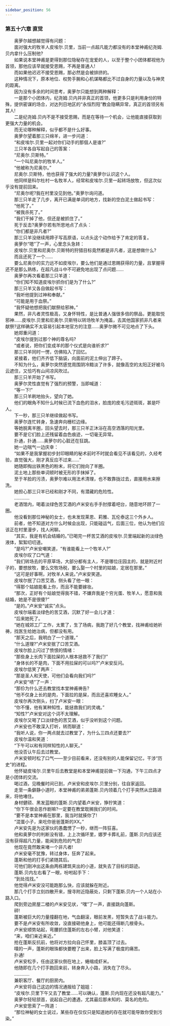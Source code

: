 ```yaml
---
sidebar_position: 56
---
```

### 第五十六章 直觉  


　　奥萝尔越想越觉得有问题：  
　　面对强大的牧羊人皮埃尔.贝里，当前一点超凡能力都没有的本堂神甫纪尧姆.贝内拿什么压制他?  
　　如果说本堂神甫是更得到那位隐秘存在宠爱的人，以至于整个小团体都视他为首领，那他应该早就接受恩赐，不再是普通人!  
　　而如果他迟迟不接受恩赐，那必然是会被排挤的。  
　　这种情况下，原本地位、权势手腕和心机谋略都比不过自身的力量以及与神灵的距离。  
　　因为没有多余的时间思考，奥萝尔只能想到两种解释：  
　　一是那个小团体内，纪尧姆.贝内并非真正的首领，他更多只是利用身份的特殊，提供密谋的场合，对达列日地区的“永恒烈阳”教会隐瞒异常，真正的首领另有其人!  
　　二是纪尧姆.贝内不是不接受恩赐，而是在等待一个机会，让他能直接获取到更强大力量的机会。  
　　而无论哪种解释，似乎都不是什么好事。  
　　奥萝尔望着那三只绵羊，进一步问道：  
　　“和皮埃尔.贝里一起对你们动手的那個人是谁?”  
　　三只羊各自写起自己的答案：  
　　“尼奥尔.贝斯特。”  
　　“一个叫尼奥尔的牧羊人。”  
　　“他被称为尼奥尔。”  
　　尼奥尔.贝斯特，他也获得了强大的力量?奥萝尔认识这个人。  
　　他同样是科尔杜村一名牧羊人，经常和皮埃尔.贝里一起转场放牧，但这次似乎没有提前回来。  
　　“尼奥尔呢?我在村里没见到他。”奥萝尔询问道。  
　　那三只羊走了几步，离开已满是单词的地方，找新的空白泥土做起书写：  
　　“他死了。”  
　　“被我杀死了。”  
　　“我们干掉了他，但还是被抓住了。”  
　　死于反击?奥萝尔若有所思地点了点头：  
　　“你们都是非凡者?”  
　　那三只羊没继续用蹄子写高原语，以点头这个动作给予了肯定的答复。  
　　奥萝尔“嗯”了一声，心里念头急转：  
　　皮埃尔.贝里和尼奥尔.贝斯特的狩猎目标竟然都是非凡者，这是想做什么?  
　　而且还死了一个……  
　　要么尼奥尔的实力远不如皮埃尔，要么他们是通过恩赐获得的力量，且掌握得还不是那么熟练，在超凡战斗中不可避免地出现了点问题……  
　　奥萝尔再次看着那三只羊道：  
　　“你们知不知道皮埃尔抓你们是为了什么?”  
　　那三只羊又各自做起书写：  
　　“我听他提到过神和奉献。”  
　　“可能是用于血祭。”  
　　“我怀疑他想把我们献祭给邪神。”  
　　果然，非凡者灵性极高，又身怀特性，是比普通人强很多倍的祭品，更能取悦邪神……皮埃尔.贝里和尼奥尔.贝斯特以转场牧羊为掩盖，去其他国家抓非凡者来献祭?这样确实不太容易引起本地官方的注意……奥萝尔微不可见地点了下头。  
　　她郑重问道：  
　　“皮埃尔提到过那个神的尊名吗?  
　　“或者说，把你们变成羊的那个仪式是向谁祈求?”  
　　那三只羊同时一愣，仿佛陷入了回忆。  
　　紧接着，他们齐齐低下脑袋，向面前的泥土伸出了蹄子。  
　　不知为什么，奥萝尔突然感觉周围阴冷黯淡了许多，就像高空的太阳正好被乌云遮住，又恰巧有山间凉风吹过。  
　　那三只羊开始了书写。  
　　奥萝尔灵性直觉有了强烈的预警，当即喊道：  
　　“等一下!”  
　　那三只羊刷地抬头，望向了她。  
　　他们的眼角不知什么时候已流下血色的泪水，脸庞的皮毛污迹斑斑，甚是吓人。  
　　下一秒，那三只羊继续做起书写。  
　　奥萝尔连忙转身，急速奔向栅栏边缘。  
　　等她脱离羊圈，回头望去时，那三只羊正沐浴在高空洒落的阳光里。  
　　要不是它们脸上还残留着血色痕迹，一切毫无异常。  
　　扑通，扑通……奥萝尔的心脏还在狂跳。  
　　她一边喘气一边庆幸：  
　　“如果不是我掌握初步封印眼睛的秘术前时不时就会看见不该看见的，久经考验，直觉强大，刚才真反应不过来……”  
　　她随即掏出铁黑色的粉末，将它们抛向了羊圈。  
　　泥土地上那些单词顿时被无形的手抹掉了。  
　　至于羊脸的污渍，奥萝尔难以用法术清理，也不敢靠拢过去，直接用水来擦洗。  
　　她担心那三只羊已经和刚才不同，有潜藏的危险性。  
　　…………  
　　老酒馆内，喝着淡绿色苦艾酒的卢米安右手手肘撑着吧台，随意地环顾了一圈。  
　　他没看到那位神秘的女士，也未发现莱恩、莉雅、瓦伦泰这三个外乡人。  
　　前者，他不知道对方什么时候会出现，只能碰运气，后面三位，他认为他们应该正在村里漫步，找人闲聊。  
　　“其实，我是有机会结婚的。”已喝完一杯苦艾酒的皮埃尔.贝里端起新的淡绿色液体，絮絮叨叨道。  
　　“是吗?”卢米安嘲笑道，“有谁能看上一个牧羊人?”  
　　皮埃尔叹了口气道：  
　　“我们转场去的平原草场，大部分都有主人，不是哪位庄园主的，就是附近村子的，要想放牧，要么交牧场税，要么娶一个村里的姑娘，定居在那里。”  
　　“这可是好事啊，对牧羊人来说。”卢米安笑道。  
　　皮埃尔抿了口苦艾酒，侧头看了他一眼：  
　　“得那个姑娘能看上你，而且不能要嫁妆。  
　　“那次，正好有个姑娘觉得我不错，不嫌弃我是个穷光蛋、牧羊人，愿意和我结婚，她是不是很傻?”  
　　“是的。”卢米安“诚实”点头。  
　　皮埃尔端着淡绿色的苦艾酒，沉默了好一会儿才道：  
　　“后来她死了。  
　　“她在城郊工厂工作，太累了，生了场病，我跑了好几个教堂，找神甫给她祈祷，找医生给她治病，但都没有用。  
　　“那天之后，我明白了一个道理。”  
　　“什么道理?”卢米安抿了口苦艾酒。  
　　皮埃尔脸上闪过了愤恨的情绪：  
　　“那些身上长肉下面拉屎的人根本拯救不了我们!”  
　　“身体长的不是肉，下面不用拉屎的可以吗?”卢米安反问。  
　　皮埃尔低笑了两声：  
　　“那是圣人和天使，可他们会看向我们吗?”  
　　卢米安“啧”了一声：  
　　“那伱为什么还去教堂找本堂神甫祷告?  
　　“他不仅身上长的是肉，下面拉的是屎，而且还喜欢睡女人。”  
　　皮埃尔再次侧头，扫了卢米安一眼：  
　　“你不懂，他有某种知性，能拯救我们的灵魂。”  
　　“知性?”卢米安对这个词不太理解。  
　　皮埃尔又喝了口淡绿色的苦艾酒，似乎没听到这个问题。  
　　卢米安也不敢深入打听，转而聊道：  
　　“我听人说，你一两点就去过教堂了，为什么三四点还要去?”  
　　皮埃尔温和笑道：  
　　“下午可以和有同样知性的人聊天。”  
　　他没否认午后去过教堂。  
　　卢米安顿时松了口气——至少目前看来，还没有别的人能保留记忆，干涉“历史”的进程。  
　　他怀疑皮埃尔.贝里午后去教堂是和本堂神甫提前做一下沟通，下午三四点才是小团体的交流。  
　　喝过酒，见晚餐时间已到，卢米安和皮埃尔.贝里分别，往自家返回。  
　　走至一条僻静小道时，本堂神甫的弟弟蓬斯.贝内领着几个打手突然从岔路进来，将他堵住。  
　　身材健硕、黑发蓝眼的蓬斯.贝内望着卢米安，狰狞笑道：  
　　“你下午很会恶作剧嘛?一定要在教堂耽搁我们的时间。  
　　“要不是本堂神甫在那里，我当时就揍你了!  
　　“混蛋小子，来吃你爸爸蓬斯的XX。”  
　　卢米安先是为这家伙的愚蠢愣了一秒，继而一阵狂喜。  
　　他和奥萝尔的判断没有错，上上次循环里，娜罗卡葬礼前，蓬斯.贝内应该还没有获得超凡力量，能闻到危险的气息!  
　　他现在竟然敢来堵一个非凡者!  
　　卢米安毫不犹豫，转过身体，狂奔了起来。  
　　蓬斯和他的打手们紧随其后。  
　　可他们刚冲出这条由两栋建筑夹出的小道，就失去了目标的踪迹。  
　　蓬斯.贝内左右看了一眼，吩咐起手下：  
　　“到处找找。”  
　　他觉得卢米安没可能跑那么快，应该就躲在附近。  
　　那几个打手立刻四散开来，搜寻附近隐蔽处，只剩下蓬斯.贝内一个人站在小路入口。  
　　爬到旁边房屋二楼的卢米安见状，“嘿”了一声，直接跳向蓬斯。  
　　砰!  
　　蓬斯被巨大的力量撞翻在地，气血翻滚，眼前发黑，短暂失去了战斗能力。  
　　要不是卢米安有所收敛，没直接砸他身上，他可能还得断几根骨头。  
　　卢米安顺势站起，弯腰抓住蓬斯的左右小臂，对他笑道：  
　　“来，咱们亲近亲近。”  
　　抢在蓬斯反抗前，他将对方拉向自己怀里，膝盖顶了过去。  
　　噗的一声，蓬斯的眼珠都快要瞪了出来，脸上写满了极度的痛苦。  
　　扑通!  
　　卢米安松手，任由这家伙倒在地上，蜷缩成虾米。  
　　他随即在几个打手跑回来前，转身奔入小路，消失在了尽头。  
　　…………  
　　兼职客厅、餐厅的厨房内。  
　　卢米安将自己这边的情况通报给了姐姐：  
　　“皮埃尔.贝里下午又去了教堂……可以确认，蓬斯.贝内现在还没有超凡能力。”  
　　奥萝尔轻轻颔首，说起自己的遭遇，尤其最后那未知的、莫名的危险。  
　　卢米安思索了一阵道：  
　　“那位神秘的女士说过，某些存在仅仅只是知道祂的存在就可能导致你受到污染。”  
